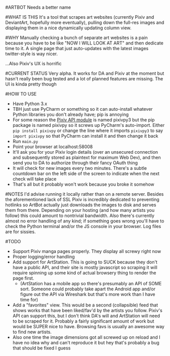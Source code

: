#ARTBOT
Needs a better name


#WHAT IS THIS
It's a tool that scrapes art websites (currently Pixiv and DeviantArt, hopefully more eventually), pulling down the full-res images and displaying them in a nice dynamically updating column view.


#WHY
Manually checking a bunch of separate art websites is a pain because you have to be like "NOW I WILL LOOK AT ART" and then dedicate time to it. A single page that just auto-updates with the latest images twitter-style is way nicer.
 
...Also Pixiv's UX is horrific


#CURRENT STATUS
Very alpha. It works for DA and Pixiv at the moment but hasn't really been bug tested and a lot of planned features are missing.
The UI is kinda pretty though
  
  
  
#HOW TO USE
* Have Python 3.x
* TBH just use PyCharm or something so it can auto-install whatever Python libraries you don't already have; pip is annoying
* For some reason the [Pixiv API module](https://github.com/upbit/pixivpy) is named pixivpy3 but the pip package is named pixivpy so it screws up PyCharm's auto-import. Either `pip install pixivpy` or change the line where it imports `pixivpy3` to say `import pixivpy` so that PyCharm can install it and then change it back
* Run `main.py`
* Point your browser at localhost:58008
* It'll ask you for your Pixiv login details (over an unsecured connection and subsequently stored as plaintext for maximum Web Dev), and then send you to DA to authorize through their fancy OAuth thing
* It will check for new images every two minutes. There's a subtle countdown bar on the left side of the screen to indicate when the next check will take place
* That's all but it probably won't work because you broke it somehow


#NOTES
I'd advise running it locally rather than on a remote server. Besides the aforementioned lack of SSL Pixiv is incredibly dedicated to preventing hotlinks so ArtBot actually just downloads the images to disk and serves them from there. Depending on your hosting (and how many artists you follow) this could amount to nontrivial bandwidth.
Also there's currently almost no error handling of any kind; if something goes wrong you'll have to check the Python terminal and/or the JS console in your browser. Log files are for sissies.
 
 
#TODO
* Support Pixiv manga pages properly. They display all screwy right now
* Proper logging/error handling
* Add support for ArtStation. This is going to SUCK because they don't have a public API, and their site is mostly javascript so scraping it will require spinning up some kind of actual browsery thing to render the page first.
  * (ArtStation has a mobile app so there's presumably an API of SOME sort. Someone could probably take apart the Android app and/or figure out the API via Wireshark but that's more work than I have time for)
* Add a "favorites" view. This would be a second (collapsible) feed that shows works that have been liked/fav'd by the artists you follow. Pixiv's API can support this, but I don't think DA's will and ArtStation will need to be scraped for it. Probably a fairly significant amount of work but would be SUPER nice to have. Browsing favs is usually an awesome way to find new artists.
* Also one time the image dimensions got all screwed up on reload and I have no idea why and can't reproduce it but hey that's probably a bug that should be fixed I guess 
